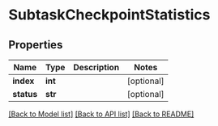 # SubtaskCheckpointStatistics

## Properties
Name | Type | Description | Notes
------------ | ------------- | ------------- | -------------
**index** | **int** |  | [optional] 
**status** | **str** |  | [optional] 

[[Back to Model list]](../README.md#documentation-for-models) [[Back to API list]](../README.md#documentation-for-api-endpoints) [[Back to README]](../README.md)

